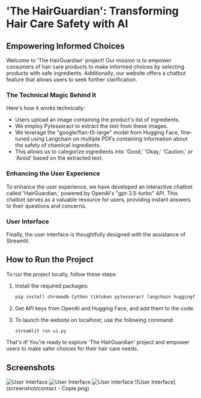 # 'The HairGuardian': Transforming Hair Care Safety with AI

## Empowering Informed Choices

Welcome to 'The HairGuardian' project! Our mission is to empower consumers of hair care products to make informed choices by selecting products with safe ingredients. Additionally, our website offers a chatbot feature that allows users to seek further clarification.

### The Technical Magic Behind It

Here's how it works technically:
- Users upload an image containing the product's list of ingredients.
- We employ Pytesseract to extract the text from these images.
- We leverage the "google/flan-t5-large" model from Hugging Face, fine-tuned using Langchain on multiple PDFs containing information about the safety of chemical ingredients.
- This allows us to categorize ingredients into 'Good,' 'Okay,' 'Caution,' or 'Avoid' based on the extracted text.

### Enhancing the User Experience

To enhance the user experience, we have developed an interactive chatbot called 'HairGuardian,' powered by OpenAI's "gpt-3.5-turbo" API. This chatbot serves as a valuable resource for users, providing instant answers to their questions and concerns.

### User Interface

Finally, the user interface is thoughtfully designed with the assistance of Streamlit.

## How to Run the Project

To run the project locally, follow these steps:

1. Install the required packages:

   ```bash
   pip install chromadb Cython tiktoken pytesseract langchain huggingface_hub sentence_transformers streamlit streamlit_option_menu openai

2. Get API keys from OpenAI and Hugging Face, and add them to the code.
3. To launch the website on localhost, use the following command:
   ```bash
   streamlit run ui.py
That's it! You're ready to explore 'The HairGuardian' project and empower users to make safer choices for their hair care needs.

## Screenshots
![User Interface](screenshot/home.png)
![User Interface](screenshot/UploadImage.png)
![User Interface](screenshot/chatbot.png)
![User Interface](screenshot/contact - Copie.png)

